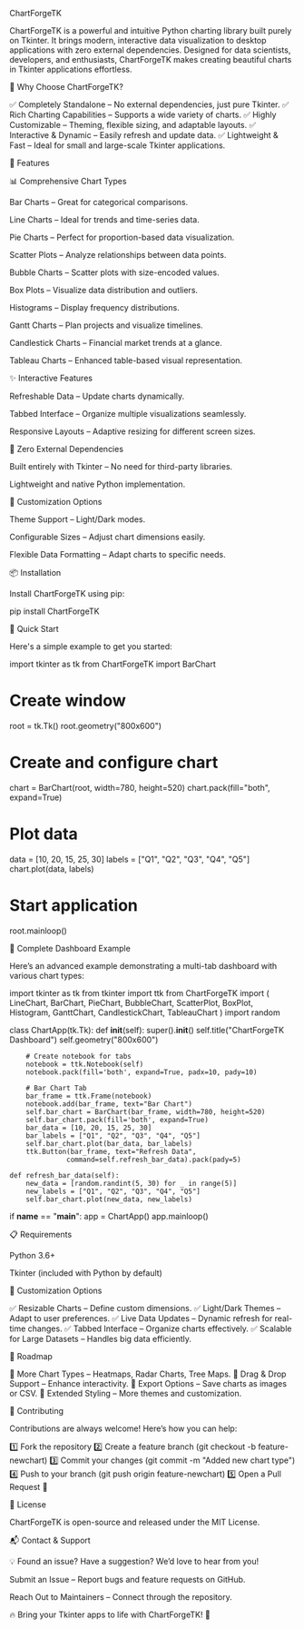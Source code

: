 ChartForgeTK

ChartForgeTK is a powerful and intuitive Python charting library built purely on Tkinter. It brings modern, interactive data visualization to desktop applications with zero external dependencies. Designed for data scientists, developers, and enthusiasts, ChartForgeTK makes creating beautiful charts in Tkinter applications effortless.

🚀 Why Choose ChartForgeTK?

✅ Completely Standalone – No external dependencies, just pure Tkinter.
✅ Rich Charting Capabilities – Supports a wide variety of charts.
✅ Highly Customizable – Theming, flexible sizing, and adaptable layouts.
✅ Interactive & Dynamic – Easily refresh and update data.
✅ Lightweight & Fast – Ideal for small and large-scale Tkinter applications.

🌟 Features

📊 Comprehensive Chart Types

Bar Charts – Great for categorical comparisons.

Line Charts – Ideal for trends and time-series data.

Pie Charts – Perfect for proportion-based data visualization.

Scatter Plots – Analyze relationships between data points.

Bubble Charts – Scatter plots with size-encoded values.

Box Plots – Visualize data distribution and outliers.

Histograms – Display frequency distributions.

Gantt Charts – Plan projects and visualize timelines.

Candlestick Charts – Financial market trends at a glance.

Tableau Charts – Enhanced table-based visual representation.

✨ Interactive Features

Refreshable Data – Update charts dynamically.

Tabbed Interface – Organize multiple visualizations seamlessly.

Responsive Layouts – Adaptive resizing for different screen sizes.

🎯 Zero External Dependencies

Built entirely with Tkinter – No need for third-party libraries.

Lightweight and native Python implementation.

🎨 Customization Options

Theme Support – Light/Dark modes.

Configurable Sizes – Adjust chart dimensions easily.

Flexible Data Formatting – Adapt charts to specific needs.

📦 Installation

Install ChartForgeTK using pip:

pip install ChartForgeTK

🚀 Quick Start

Here's a simple example to get you started:

import tkinter as tk
from ChartForgeTK import BarChart

# Create window
root = tk.Tk()
root.geometry("800x600")

# Create and configure chart
chart = BarChart(root, width=780, height=520)
chart.pack(fill="both", expand=True)

# Plot data
data = [10, 20, 15, 25, 30]
labels = ["Q1", "Q2", "Q3", "Q4", "Q5"]
chart.plot(data, labels)

# Start application
root.mainloop()

🎯 Complete Dashboard Example

Here’s an advanced example demonstrating a multi-tab dashboard with various chart types:

import tkinter as tk
from tkinter import ttk
from ChartForgeTK import (
    LineChart, BarChart, PieChart, BubbleChart,
    ScatterPlot, BoxPlot, Histogram, GanttChart,
    CandlestickChart, TableauChart
)
import random

class ChartApp(tk.Tk):
    def __init__(self):
        super().__init__()
        self.title("ChartForgeTK Dashboard")
        self.geometry("800x600")
        
        # Create notebook for tabs
        notebook = ttk.Notebook(self)
        notebook.pack(fill='both', expand=True, padx=10, pady=10)
        
        # Bar Chart Tab
        bar_frame = ttk.Frame(notebook)
        notebook.add(bar_frame, text="Bar Chart")
        self.bar_chart = BarChart(bar_frame, width=780, height=520)
        self.bar_chart.pack(fill='both', expand=True)
        bar_data = [10, 20, 15, 25, 30]
        bar_labels = ["Q1", "Q2", "Q3", "Q4", "Q5"]
        self.bar_chart.plot(bar_data, bar_labels)
        ttk.Button(bar_frame, text="Refresh Data",
                  command=self.refresh_bar_data).pack(pady=5)

    def refresh_bar_data(self):
        new_data = [random.randint(5, 30) for _ in range(5)]
        new_labels = ["Q1", "Q2", "Q3", "Q4", "Q5"]
        self.bar_chart.plot(new_data, new_labels)

if __name__ == "__main__":
    app = ChartApp()
    app.mainloop()

📋 Requirements

Python 3.6+

Tkinter (included with Python by default)

🎨 Customization Options

✅ Resizable Charts – Define custom dimensions.
✅ Light/Dark Themes – Adapt to user preferences.
✅ Live Data Updates – Dynamic refresh for real-time changes.
✅ Tabbed Interface – Organize charts effectively.
✅ Scalable for Large Datasets – Handles big data efficiently.

🔮 Roadmap

🔹 More Chart Types – Heatmaps, Radar Charts, Tree Maps.
🔹 Drag & Drop Support – Enhance interactivity.
🔹 Export Options – Save charts as images or CSV.
🔹 Extended Styling – More themes and customization.

🤝 Contributing

Contributions are always welcome! Here’s how you can help:

1️⃣ Fork the repository
2️⃣ Create a feature branch (git checkout -b feature-newchart)
3️⃣ Commit your changes (git commit -m "Added new chart type")
4️⃣ Push to your branch (git push origin feature-newchart)
5️⃣ Open a Pull Request 🚀

📄 License

ChartForgeTK is open-source and released under the MIT License.

📬 Contact & Support

💡 Found an issue? Have a suggestion? We’d love to hear from you!

Submit an Issue – Report bugs and feature requests on GitHub.

Reach Out to Maintainers – Connect through the repository.

🔥 Bring your Tkinter apps to life with ChartForgeTK! 🚀